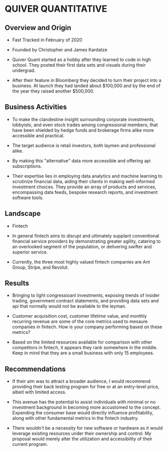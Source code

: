 # QUIVER QUANTITATIVE




## Overview and Origin

* Fast Tracked in February of 2020

* Founded by Christopher and James Kardatze

* Quiver Quant started as a hobby after they learned to code in high school. They posted their first data sets and visuals during their undergrad.

* After their feature in Bloomberg they decided to turn their project into a business. At launch they had landed about $100,000 and by the end of the year they raised another $500,000.

## Business Activities

* To make the clandestine insight surrounding corporate investments, lobbyists, and even stock trades among congressional members, that have been shielded by hedge funds and brokerage firms alike more accessible and practical.

* The target audience is retail investors, both laymen and professional alike. 

* By making this "alternative" data more accessible and offering api subscriptions.

* Their expertise lies in employing data analytics and machine learning to scrutinize financial data, aiding their clients in making well-informed investment choices. They provide an array of products and services, encompassing data feeds, bespoke research reports, and investment software tools.

## Landscape

* Fintech

* In general fintech aims to disrupt and ultimately supplant conventional financial service providers by demonstrating greater agility, catering to an overlooked segment of the population, or delivering swifter and superior service.

* Currently, the three most highly valued fintech companies are Ant Group, Stripe, and Revolut.

## Results

* Bringing to light congressioanl investments, exposing trends of insider trading, government contract statements, and providing data sets and api that normally would not be available to the leyman. 

* Customer acquisition cost, customer lifetime value, and monthly recurring revenue are some of the core metrics used to mesaure companies in fintech. How is your company performing based on these metrics?

* Based on the limited resources available for comparison with other competitors in fintech, it appears they rank somewhere in the middle. Keep in mind that they are a small business with only 15 employees.

## Recommendations

* If their aim was to attract a broader audience, I would recommend providing their back testing program for free or at an entry-level price, albeit with limited access.

* This avenue has the potential to assist individuals with minimal or no investment background in becoming more accustomed to the concept. Expanding the consumer base would directly influence profitability, along with other fundamental metrics in the fintech industry.

* There wouldn't be a necessity for new software or hardware as it would leverage existing resources under their ownership and control. My proposal would merely alter the utilization and accessibility of their current program.